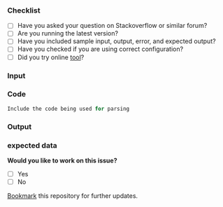 
<!-- ## Important 

1. If have some **questions** about how to use the this library, please read the README or check `spec` folder for examples. **Stackoverflow** is also a good place to discuss technical questions as you get support from many people there. 
2. If you're reporting a **vulnerability** or a **security bug**, please don't expose it to the public until it is discussed with maintainer. It'll be deleted immediately. Please contact directly. You can find my contact detail in github profile.
3. Your issue may be ignored if you remove the checklist from this issue without any reason.
-->

<!-- If you are raising a **bug** please ensure to fill below checklist; -->
### Checklist
<!-- choose one by changing [ ] to [x] -->
* [ ] Have you asked your question on Stackoverflow or similar forum?
* [ ] Are you running the latest version?
* [ ] Have you included sample input, output, error, and expected output? 
* [ ] Have you checked if you are using correct configuration?
* [ ] Did you try online [tool](https://naturalintelligence.github.io/fast-xml-parser/)?

<!-- Please provide following data to avoid long communication and fast resolution. --> 
### Input
<!-- Please include your sample code or steps to reproduce here -->

### Code
```js
Include the code being used for parsing
```

### Output
<!-- Please include output data or error here -->

### expected data
<!-- Please include expected output data here -->

**Would you like to work on this issue?**
<!-- choose one by changing [ ] to [x] -->
- [ ] Yes
- [ ] No

[Bookmark](https://github.com/NaturalIntelligence/fast-xml-parser/stargazers) this repository for further updates.
